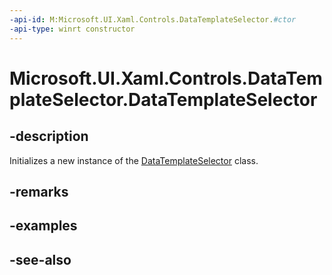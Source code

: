 ```yaml
---
-api-id: M:Microsoft.UI.Xaml.Controls.DataTemplateSelector.#ctor
-api-type: winrt constructor
---
```


<!-- Method syntax
public DataTemplateSelector()
-->

# Microsoft.UI.Xaml.Controls.DataTemplateSelector.DataTemplateSelector

## -description
Initializes a new instance of the [DataTemplateSelector](datatemplateselector.md) class.

## -remarks

## -examples

## -see-also
